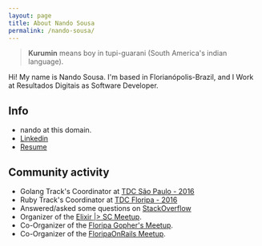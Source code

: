 ```yaml
---
layout: page
title: About Nando Sousa
permalink: /nando-sousa/
---
```


> __Kurumin__ means boy in tupi-guarani (South America's indian language).

Hi! My name is Nando Sousa. I'm based in Florianópolis-Brazil, and I Work at
Resultados Digitais as Software Developer.

## Info

* nando at this domain.
* [Linkedin](https://br.linkedin.com/in/nandosousafr)
* [Resume](http://bit.ly/1VWfiUE)

## Community activity

* Golang Track's Coordinator at [TDC São Paulo - 2016](http://www.thedevelopersconference.com.br/tdc/2016/saopaulo/trilha-golang)
* Ruby Track's Coordinator at [TDC Floripa - 2016](http://www.thedevelopersconference.com.br/tdc/2016/florianopolis/trilha-ruby)
* Answered/asked some questions on [StackOverflow](http://stackexchange.com/users/936999/nando-sousa?tab=top)
* Organizer of the [Elixir \|> SC Meetup](http://www.meetup.com/elixirsc/).
* Co-Organizer of the [Floripa Gopher's Meetup](http://www.meetup.com/Floripa-Gophers/).
* Co-Organizer of the [FloripaOnRails Meetup](http://www.meetup.com/Floripa-on-Rails/).
